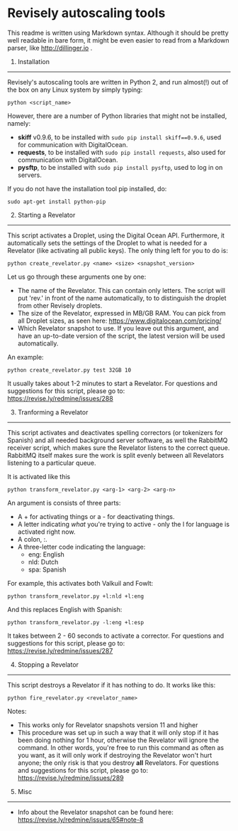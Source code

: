 Revisely autoscaling tools
==========================

This readme is written using Markdown syntax. Although it should be pretty well readable in bare form, it might be even easier to read from a Markdown parser, like http://dillinger.io . 

1. Installation
---------------

Revisely's autoscaling tools are written in Python 2, and run almost(!) out of the box on any Linux system by simply typing:

```
python <script_name>
```

However, there are a number of Python libraries that might not be installed, namely:

* __skiff__ v0.9.6, to be installed with ```sudo pip install skiff==0.9.6```, used for communication with DigitalOcean.
* __requests__, to be installed with ```sudo pip install requests```, also used for communication with DigitalOcean.
* __pysftp__, to be installed with ```sudo pip install pysftp```, used to log in on servers.

If you do not have the installation tool pip installed, do:

```
sudo apt-get install python-pip
```

2. Starting a Revelator
-----------------------

This script activates a Droplet, using the Digital Ocean API. Furthermore, it automatically sets the settings of the Droplet to what is needed for a Revelator (like activating all public keys). The only thing left for you to do is:

```
python create_revelator.py <name> <size> <snapshot_version>
```

Let us go through these arguments one by one:
* The name of the Revelator. This can contain only letters. The script will put 'rev.' in front of the name automatically, to to distinguish the droplet from other Revisely droplets.
* The size of the Revelator, expressed in MB/GB RAM. You can pick from all Droplet sizes, as seen here: https://www.digitalocean.com/pricing/
* Which Revelator snapshot to use. If you leave out this argument, and have an up-to-date version of the script, the latest version will be used automatically.

An example:

```
python create_revelator.py test 32GB 10
```

It usually takes about 1-2 minutes to start a Revelator. For questions and suggestions for this script, please go to: https://revise.ly/redmine/issues/288

3. Tranforming a Revelator
--------------------------

This script activates and deactivates spelling correctors (or tokenizers for Spanish) and all needed background server software, as well the RabbitMQ receiver script, which makes sure the Revelator listens to the correct queue. RabbitMQ itself makes sure the work is split evenly between all Revelators listening to a particular queue.

It is activated like this

```
python transform_revelator.py <arg-1> <arg-2> <arg-n>
```

An argument is consists of three parts:
* A + for activating things or a - for deactivating things.
* A letter indicating _what_ you're trying to active - only the l for language is activated right now.
* A colon, :.
* A three-letter code indicating the language:
   * eng: English
   * nld: Dutch
   * spa: Spanish

For example, this activates both Valkuil and Fowlt:

```
python transform_revelator.py +l:nld +l:eng
```

And this replaces English with Spanish:

```
python transform_revelator.py -l:eng +l:esp
```

It takes between 2 - 60 seconds to activate a corrector. For questions and suggestions for this script, please go to: https://revise.ly/redmine/issues/287

4. Stopping a Revelator
-----------------------

This script destroys a Revelator if it has nothing to do. It works like this:

```
python fire_revelator.py <revelator_name>
```

Notes:
* This works only for Revelator snapshots version 11 and higher
* This procedure was set up in such a way that it will only stop if it has been doing nothing for 1 hour, otherwise the Revelator will ignore the command. In other words, you're free to run this command as often as you want, as it will only work if destroying the Revelator won't hurt anyone; the only risk is that you destroy __all__ Revelators. For questions and suggestions for this script, please go to: https://revise.ly/redmine/issues/289

5. Misc
-------
* Info about the Revelator snapshot can be found here: https://revise.ly/redmine/issues/65#note-8
